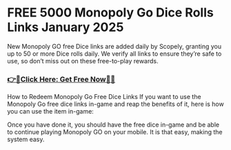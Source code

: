 

# FREE 5000 Monopoly Go Dice Rolls Links  January 2025


New Monopoly GO free Dice links are added daily by Scopely, granting you up to 50 or more Dice rolls daily. We verify all links to ensure they’re safe to use, so don’t miss out on these free-to-play rewards.



### [👉📲Click Here: Get Free Now🔶🔷](https://rewardzap.com/monopoly/)



How to Redeem Monopoly Go Free Dice Links
If you want to use the Monopoly Go free dice links in-game and reap the benefits of it, here is how you can use the item in-game:

Once you have done it, you should have the free dice in-game and be able to continue playing Monopoly GO on your mobile. It is that easy, making the system easy.





